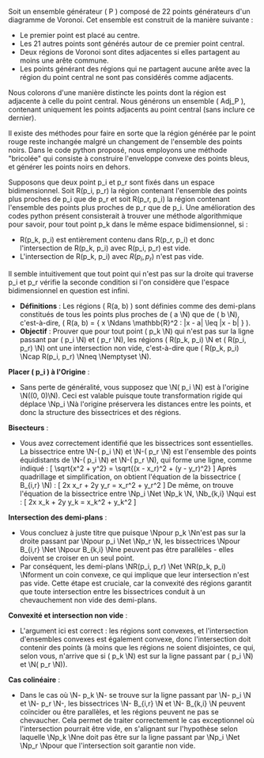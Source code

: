 
Soit un ensemble générateur \( P \) composé de 22 points générateurs d'un diagramme de Voronoi. Cet ensemble est construit de la manière suivante :
   - Le premier point est placé au centre.
   - Les 21 autres points sont générés autour de ce premier point central.
   - Deux régions de Voronoi sont dites adjacentes si elles partagent au moins une arête commune.
   - Les points générant des régions qui ne partagent aucune arête avec la région du point central ne sont pas considérés comme adjacents.

Nous colorons d'une manière distincte les points dont la région est adjacente à celle du point central.
Nous générons un ensemble \( Adj\_P \), contenant uniquement les points adjacents au point central (sans inclure ce dernier).

Il existe des méthodes pour faire en sorte que la région générée par le point rouge reste inchangée malgré un changement de l'ensemble des points noirs.
Dans le code python proposé, nous employons une méthode "bricolée" qui consiste à construire l'enveloppe convexe des points bleus, et générer les points noirs en dehors.

Supposons que deux point p_i et p_r sont fixés dans un espace bidimensionnel. Soit R(p_i, p_r) la région contenant l'ensemble des points plus proches de p_i que de p_r et soit R(p_r, p_i) la région contenant l'ensemble des points plus proches de p_r que de p_i.
Une amélioration des codes python présent consisterait à trouver une méthode algorithmique pour savoir, pour tout point p_k dans le même espace bidimensionnel, si :
- R(p_k, p_i) est entièrement contenu dans R(p_r, p_i) et donc l'intersection de R(p_k, p_i) avec R(p_i, p_r) est vide.
- L'intersection de R(p_k, p_i) avec $R(p_i, p_r)$ n'est pas vide.

Il semble intuitivement que tout point qui n'est pas sur la droite qui traverse p_i et p_r vérifie la seconde condition si l'on considère que l'espace bidimensionnel en question est infini.


   - **Définitions** : Les régions \( R(a, b) \) sont définies comme des demi-plans constitués de tous les points plus proches de \( a \N) que de \( b \N), c'est-à-dire, \( R(a, b) = \{ x \Ndans \mathbb{R}^2 : |x - a| \leq |x - b| \} \).
   - **Objectif** : Prouver que pour tout point \( p_k \N) qui n'est pas sur la ligne passant par \( p_i \N) et \( p_r \N), les régions \( R(p_k, p_i) \N et \( R(p_i, p_r) \N) ont une intersection non vide, c'est-à-dire que \( R(p_k, p_i) \Ncap R(p_i, p_r) \Nneq \Nemptyset \N).

**Placer \( p_i \) à l'Origine** :
   - Sans perte de généralité, vous supposez que \N( p_i \N) est à l'origine \N((0, 0)\N). Ceci est valable puisque toute transformation rigide qui déplace \Np_i \Nà l'origine préservera les distances entre les points, et donc la structure des bissectrices et des régions.

**Bisecteurs** :
   - Vous avez correctement identifié que les bissectrices sont essentielles. La bissectrice entre \N-( p_i \N) et \N-( p_r \N) est l'ensemble des points équidistants de \N-( p_i \N) et \N-( p_r \N), qui forme une ligne, comme indiqué :
   \[
   \sqrt{x^2 + y^2} = \sqrt{(x - x_r)^2 + (y - y_r)^2}
   \]
   Après quadrillage et simplification, on obtient l'équation de la bissectrice \( B_{i,r} \N) :
   \[
   2x x_r + 2y y_r = x_r^2 + y_r^2
   \]
   De même, on trouve l'équation de la bissectrice entre \Np_i \Net \Np_k \N, \Nb_{k,i} \Nqui est :
   \[
   2x x_k + 2y y_k = x_k^2 + y_k^2
   \]

**Intersection des demi-plans** :
   - Vous concluez à juste titre que puisque \Npour p_k \Nn'est pas sur la droite passant par \Npour p_i \Net \Np_r \N, les bissectrices \Npour B_{i,r} \Net \Npour B_{k,i} \Nne peuvent pas être parallèles - elles doivent se croiser en un seul point.
   - Par conséquent, les demi-plans \NR(p_i, p_r) \Net \NR(p_k, p_i) \Nforment un coin convexe, ce qui implique que leur intersection n'est pas vide. Cette étape est cruciale, car la convexité des régions garantit que toute intersection entre les bissectrices conduit à un chevauchement non vide des demi-plans.

**Convexité et intersection non vide** :
   - L'argument ici est correct : les régions sont convexes, et l'intersection d'ensembles convexes est également convexe, donc l'intersection doit contenir des points (à moins que les régions ne soient disjointes, ce qui, selon vous, n'arrive que si \( p_k \N) est sur la ligne passant par \( p_i \N) et \N( p_r \N)).

**Cas colinéaire** :
   - Dans le cas où \N- p_k \N- se trouve sur la ligne passant par \N- p_i \N et \N- p_r \N-, les bissectrices \N- B_{i,r} \N et \N- B_{k,i} \N peuvent coïncider ou être parallèles, et les régions peuvent ne pas se chevaucher. Cela permet de traiter correctement le cas exceptionnel où l'intersection pourrait être vide, en s'alignant sur l'hypothèse selon laquelle \Np_k \Nne doit pas être sur la ligne passant par \Np_i \Net \Np_r \Npour que l'intersection soit garantie non vide.




